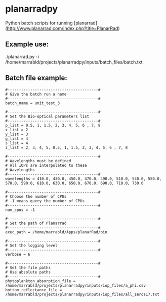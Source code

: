 planarradpy
===========

Python batch scripts for running [planarrad] (http://www.planarrad.com/index.php?title=PlanarRad)


Example use:
------------

./planarrad.py -i /home/marrabld/projects/planarradpy/inputs/batch_files/batch.txt 


Batch file example:
-------------------
```
#----------------------------------------#
# Give the batch run a name
#----------------------------------------#
batch_name = unit_test_3

#----------------------------------------#
# Set the Bio-optical parameters list
#----------------------------------------#
p_list = 0.5, 1, 1.5, 2, 3, 4, 5, 6 , 7, 8
x_list = 2
y_list = 3
g_list = 4
s_list = 4
z_list = 2, 3, 4, 5, 0.5, 1, 1.5, 2, 3, 4, 5, 6 , 7, 8

#----------------------------------------#
# Wavelengths must be defined
# All IOPs are interpolated to these 
# Wavelengths
#----------------------------------------#
wavelengths = 410.0, 430.0, 450.0, 470.0, 490.0, 510.0, 530.0, 550.0, 570.0, 590.0, 610.0, 630.0, 650.0, 670.0, 690.0, 710.0, 730.0

#----------------------------------------#
# Choose the number of CPUs
# -1 means query the number of CPUs
#----------------------------------------#
num_cpus = -1

#----------------------------------------#
# Set the path of Planarrad
#----------------------------------------#
exec_path = /home/marrabld/Apps/planarRad/bin

#----------------------------------------#
# Set the logging level
#----------------------------------------#
verbose = 6

#----------------------------------------#
# Set the file paths
# Use absolute paths
#----------------------------------------#
phytoplankton_absorption_file = /home/marrabld/projects/planarradpy/inputs/iop_files/a_phi.csv
bottom_reflectance_file = /home/marrabld/projects/planarradpy/inputs/iop_files/all_zeros17.txt
```
